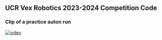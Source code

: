 ## UCR Vex Robotics 2023-2024 Competition Code

### Clip of a practice auton run

[![video]()](https://www.youtube.com/shorts/D7mqPaJtQb)
